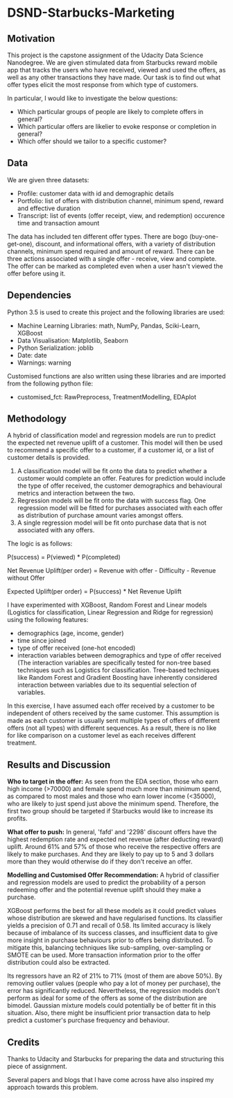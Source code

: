 # DSND-Starbucks-Marketing

## Motivation
This project is the capstone assignment of the Udacity Data Science Nanodegree. We are given stimulated data from Starbucks reward mobile app that tracks the users who have received, viewed and used the offers, as well as any other transactions they have made. Our task is to find out what offer types elicit the most response from which type of customers.

In particular, I would like to investigate the below questions:
- Which particular groups of people are likely to complete offers in general?
- Which particular offers are likelier to evoke response or completion in general?
- Which offer should we tailor to a specific customer?

## Data
We are given three datasets:
- Profile: customer data with id and demographic details
- Portfolio: list of offers with distribution channel, minimum spend, reward and effective duration
- Transcript: list of events (offer receipt, view, and redemption) occurence time and transaction amount

The data has included ten different offer types. There are bogo (buy-one-get-one), discount, and informational offers, with a variety of distribution channels, minimum spend required and amount of reward. There can be three actions associated with a single offer - receive, view and complete. The offer can be marked as completed even when a user hasn't viewed the offer before using it.

## Dependencies

Python 3.5 is used to create this project and the following libraries are used:

- Machine Learning Libraries: math, NumPy, Pandas, Sciki-Learn, XGBoost
- Data Visualisation: Matplotlib, Seaborn
- Python Serialization: joblib
- Date: date
- Warnings: warning

Customised functions are also written using these libraries and are imported from the following python file:
- customised_fct: RawPreprocess, TreatmentModelling, EDAplot

## Methodology

A hybrid of classification model and regression models are run to predict the expected net revenue uplift of a customer. This model will then be used to recommend a specific offer to a customer, if a customer id, or a list of customer details is provided.

1. A classification model will be fit onto the data to predict whether a customer would complete an offer. Features for prediction would include the type of offer received, the customer demographics and behavioural metrics and interaction between the two.
2. Regression models will be fit onto the data with success flag. One regression model will be fitted for purchases associated with each offer as distribution of purchase amount varies amongst offers.
3. A single regression model will be fit onto purchase data that is not associated with any offers.

The logic is as follows:

P(success) = P(viewed) * P(completed)

Net Revenue Uplift(per order) = Revenue with offer - Difficulty - Revenue without Offer

Expected Uplift(per order) = P(success) * Net Revenue Uplift


I have experimented with XGBoost, Random Forest and Linear models (Logistics for classification, Linear Regression and Ridge for regression) using the following features:
- demographics (age, income, gender)
- time since joined
- type of offer received (one-hot encoded)
- interaction variables between demographics and type of offer received (The interaction variables are specifically tested for non-tree based techniques such as Logistics for classification. Tree-based techniques like Random Forest and Gradient Boosting have inherently considered interaction between variables due to its sequential selection of variables.

In this exercise, I have assumed each offer received by a customer to be independent of others received by the same customer. This assumption is made as each customer is usually sent multiple types of offers of different offers (not all types) with different sequences. As a result, there is no like for like comparison on a customer level as each receives different treatment. 

## Results and Discussion
**Who to target in the offer:** As seen from the EDA section, those who earn high income (>70000) and female spend much more than minimum spend, as compared to most males and those who earn lower income (<35000), who are likely to just spend just above the minimum spend. Therefore, the first two group should be targeted if Starbucks would like to increase its profits.

**What offer to push:** In general, 'fafd' and '2298' discount offers have the highest redemption rate and expected net revenue (after deducting reward) uplift. Around 61% and 57% of those who receive the respective offers are likely to make purchases. And they are likely to pay up to 5 and 3 dollars more than they would otherwise do if they don't receive an offer.

**Modelling and Customised Offer Recommendation:** A hybrid of classifier and regression models are used to predict the probability of a person redeeming offer and the potential revenue uplift should they make a purchase.

XGBoost performs the best for all these models as it could predict values whose distribution are skewed and have regularised functions. Its classifier yields a precision of 0.71 and recall of 0.58. Its limited accuracy is likely because of imbalance of its success classes, and insufficient data to give more insight in purchase behaviours prior to offers being distributed. To mitigate this, balancing techniques like sub-sampling, over-sampling or SMOTE can be used. More transaction information prior to the offer distribution could also be extracted.

Its regressors have an R2 of 21% to 71% (most of them are above 50%). By removing outlier values (people who pay a lot of money per purchase), the error has significantly reduced. Nevertheless, the regression models don't perform as ideal for some of the offers as some of the distribution are bimodel. Gaussian mixture models could potentially be of better fit in this situation. Also, there might be insufficient prior transaction data to help predict a customer's purchase frequency and behaviour.


## Credits
Thanks to Udacity and Starbucks for preparing the data and structuring this piece of assignment.

Several papers and blogs that I have come across have also inspired my approach towards this problem.  
